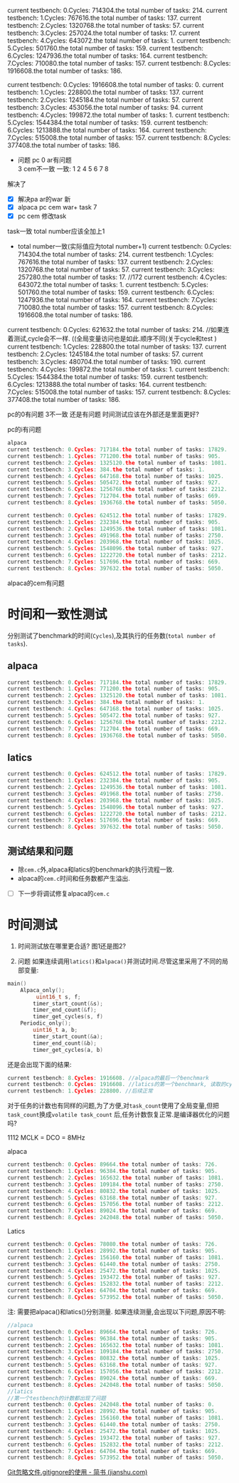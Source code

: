 current testbench: 0.Cycles: 714304.the total number of tasks: 214.
current testbench: 1.Cycles: 767616.the total number of tasks: 137.
current testbench: 2.Cycles: 1320768.the total number of tasks: 57.
current testbench: 3.Cycles: 257024.the total number of tasks: 17.
current testbench: 4.Cycles: 643072.the total number of tasks: 1.
current testbench: 5.Cycles: 501760.the total number of tasks: 159.
current testbench: 6.Cycles: 1247936.the total number of tasks: 164.
current testbench: 7.Cycles: 710080.the total number of tasks: 157.
current testbench: 8.Cycles: 1916608.the total number of tasks: 186.

current testbench: 0.Cycles: 1916608.the total number of tasks: 0.
current testbench: 1.Cycles: 228800.the total number of tasks: 137.
current testbench: 2.Cycles: 1245184.the total number of tasks: 57.
current testbench: 3.Cycles: 453056.the total number of tasks: 94. 
current testbench: 4.Cycles: 199872.the total number of tasks: 1.
current testbench: 5.Cycles: 1544384.the total number of tasks: 159.
current testbench: 6.Cycles: 1213888.the total number of tasks: 164.
current testbench: 7.Cycles: 515008.the total number of tasks: 157.
current testbench: 8.Cycles: 377408.the total number of tasks: 186.

- 问题
pc 0 ar有问题  
3 cem不一致
一致: 1 2 4 5 6 7 8

解决了
- [x] 解决pa ar的war 新
- [x] alpaca pc cem war+  task 7
- [x] pc cem 修改task

task一致 total number应该全加上1 


- total number一致(实际值应为total number+1)
current testbench: 0.Cycles: 714304.the total number of tasks: 214.
current testbench: 1.Cycles: 767616.the total number of tasks: 137.
current testbench: 2.Cycles: 1320768.the total number of tasks: 57.
current testbench: 3.Cycles: 257280.the total number of tasks: 17. //172
current testbench: 4.Cycles: 643072.the total number of tasks: 1.
current testbench: 5.Cycles: 501760.the total number of tasks: 159.
current testbench: 6.Cycles: 1247936.the total number of tasks: 164.
current testbench: 7.Cycles: 710080.the total number of tasks: 157.
current testbench: 8.Cycles: 1916608.the total number of tasks: 186.

current testbench: 0.Cycles: 621632.the total number of tasks: 214. //如果连着测试,cycle会不一样. ((全局变量访问也是如此.顺序不同(关于cycle和test  )
current testbench: 1.Cycles: 228800.the total number of tasks: 137.
current testbench: 2.Cycles: 1245184.the total number of tasks: 57.
current testbench: 3.Cycles: 480704.the total number of tasks: 190.
current testbench: 4.Cycles: 199872.the total number of tasks: 1.
current testbench: 5.Cycles: 1544384.the total number of tasks: 159.
current testbench: 6.Cycles: 1213888.the total number of tasks: 164.
current testbench: 7.Cycles: 515008.the total number of tasks: 157.
current testbench: 8.Cycles: 377408.the total number of tasks: 186.

pc的0有问题 3不一致 还是有问题
时间测试应该在外部还是里面更好?

pc的i有问题

```C++
alpaca
current testbench: 0.Cycles: 717184.the total number of tasks: 17829.
current testbench: 1.Cycles: 771200.the total number of tasks: 905.
current testbench: 2.Cycles: 1325120.the total number of tasks: 1081.
current testbench: 3.Cycles: 384.the total number of tasks: 1.
current testbench: 4.Cycles: 647168.the total number of tasks: 1025.
current testbench: 5.Cycles: 505472.the total number of tasks: 927.
current testbench: 6.Cycles: 1256768.the total number of tasks: 2212.
current testbench: 7.Cycles: 712704.the total number of tasks: 669.
current testbench: 8.Cycles: 1936768.the total number of tasks: 5050.

current testbench: 0.Cycles: 624512.the total number of tasks: 17829.
current testbench: 1.Cycles: 232384.the total number of tasks: 905.
current testbench: 2.Cycles: 1249536.the total number of tasks: 1081.
current testbench: 3.Cycles: 491968.the total number of tasks: 2750.
current testbench: 4.Cycles: 203968.the total number of tasks: 1025.
current testbench: 5.Cycles: 1548096.the total number of tasks: 927.
current testbench: 6.Cycles: 1222720.the total number of tasks: 2212.
current testbench: 7.Cycles: 517696.the total number of tasks: 669.
current testbench: 8.Cycles: 397632.the total number of tasks: 5050.
```


alpaca的cem有问题


# 时间和一致性测试

分别测试了benchmark的时间(`Cycles`),及其执行的任务数(`total number of tasks`).

## alpaca
```C++
current testbench: 0.Cycles: 717184.the total number of tasks: 17829.
current testbench: 1.Cycles: 771200.the total number of tasks: 905.
current testbench: 2.Cycles: 1325120.the total number of tasks: 1081.
current testbench: 3.Cycles: 384.the total number of tasks: 1.
current testbench: 4.Cycles: 647168.the total number of tasks: 1025.
current testbench: 5.Cycles: 505472.the total number of tasks: 927.
current testbench: 6.Cycles: 1256768.the total number of tasks: 2212.
current testbench: 7.Cycles: 712704.the total number of tasks: 669.
current testbench: 8.Cycles: 1936768.the total number of tasks: 5050.
```
## latics
```C++
current testbench: 0.Cycles: 624512.the total number of tasks: 17829.
current testbench: 1.Cycles: 232384.the total number of tasks: 905.
current testbench: 2.Cycles: 1249536.the total number of tasks: 1081.
current testbench: 3.Cycles: 491968.the total number of tasks: 2750.
current testbench: 4.Cycles: 203968.the total number of tasks: 1025.
current testbench: 5.Cycles: 1548096.the total number of tasks: 927.
current testbench: 6.Cycles: 1222720.the total number of tasks: 2212.
current testbench: 7.Cycles: 517696.the total number of tasks: 669.
current testbench: 8.Cycles: 397632.the total number of tasks: 5050.
```

## 测试结果和问题

- 除`cem.c`外,alpaca和latics的benchmark的执行流程一致.
- alpaca的`cem.c`时间和任务数都产生溢出.

- [ ] 下一步将调试修复alpaca的`cem.c`


# 时间测试
1. 时间测试放在哪里更合适? 图1还是图2?

2. 问题
如果连续调用`latics()`和`alpaca()`并测试时间.尽管这里采用了不同的局部变量:

```    C++
main()
    Alpaca_only();  
	     uint16_t s, f; 
	    timer_start_count(&s);
	    timer_end_count(&f);
	    timer_get_cycles(s, f) 
    Periodic_only();
	    uint16_t a, b;
	    timer_start_count(&a);
	    timer_end_count(&b);
	    timer_get_cycles(a, b) 
```

还是会出现下面的结果:

```C++
current testbench: 8.Cycles: 1916608. //alpaca的最后一个benchmark
current testbench: 0.Cycles: 1916608. //latics的第一个benchmark, 读取的cycle是上一个cycle值.
current testbench: 1.Cycles: 228800. //后续正常
```

对于任务的计数也有同样的问题,为了方便,对`task_count`使用了全局变量,但把`task_count`换成`volatile task_count` 后,任务计数恢复正常.是编译器优化的问题吗?


1112
MCLK = DCO = 8MHz

alpaca
```C++
current testbench: 0.Cycles: 89664.the total number of tasks: 726.
current testbench: 1.Cycles: 96384.the total number of tasks: 905.
current testbench: 2.Cycles: 165632.the total number of tasks: 1081.
current testbench: 3.Cycles: 109184.the total number of tasks: 2750.
current testbench: 4.Cycles: 80832.the total number of tasks: 1025.
current testbench: 5.Cycles: 63168.the total number of tasks: 927.
current testbench: 6.Cycles: 157056.the total number of tasks: 2212.
current testbench: 7.Cycles: 89024.the total number of tasks: 669.
current testbench: 8.Cycles: 242048.the total number of tasks: 5050.
```

Latics
```C++
current testbench: 0.Cycles: 78080.the total number of tasks: 726.
current testbench: 1.Cycles: 28992.the total number of tasks: 905.
current testbench: 2.Cycles: 156160.the total number of tasks: 1081.
current testbench: 3.Cycles: 61440.the total number of tasks: 2750.
current testbench: 4.Cycles: 25472.the total number of tasks: 1025.
current testbench: 5.Cycles: 193472.the total number of tasks: 927.
current testbench: 6.Cycles: 152832.the total number of tasks: 2212.
current testbench: 7.Cycles: 64704.the total number of tasks: 669.
current testbench: 8.Cycles: 573952.the total number of tasks: 5050.
```

注: 需要把alpaca()和latics()分别测量.
如果连续测量,会出现以下问题,原因不明:
```C++
//alpaca
current testbench: 0.Cycles: 89664.the total number of tasks: 726.
current testbench: 1.Cycles: 96384.the total number of tasks: 905.
current testbench: 2.Cycles: 165632.the total number of tasks: 1081.
current testbench: 3.Cycles: 109184.the total number of tasks: 2750.
current testbench: 4.Cycles: 80832.the total number of tasks: 1025.
current testbench: 5.Cycles: 63168.the total number of tasks: 927.
current testbench: 6.Cycles: 157056.the total number of tasks: 2212.
current testbench: 7.Cycles: 89024.the total number of tasks: 669.
current testbench: 8.Cycles: 242048.the total number of tasks: 5050.
//latics 
//第一个testbench的计数都出现了问题 
current testbench: 0.Cycles: 242048.the total number of tasks: 0.
current testbench: 1.Cycles: 28992.the total number of tasks: 905.
current testbench: 2.Cycles: 156160.the total number of tasks: 1081.
current testbench: 3.Cycles: 61440.the total number of tasks: 2750.
current testbench: 4.Cycles: 25472.the total number of tasks: 1025.
current testbench: 5.Cycles: 193472.the total number of tasks: 927.
current testbench: 6.Cycles: 152832.the total number of tasks: 2212.
current testbench: 7.Cycles: 64704.the total number of tasks: 669.
current testbench: 8.Cycles: 573952.the total number of tasks: 5050.
```

[Git忽略文件.gitignore的使用 - 简书 (jianshu.com)](https://www.jianshu.com/p/a09a9b40ad20)